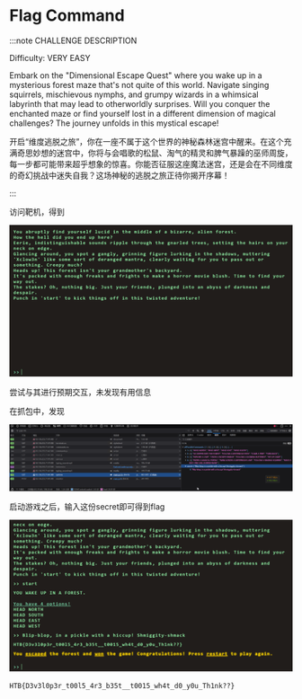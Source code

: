 # Flag Command

:::note CHALLENGE DESCRIPTION

Difficulty: VERY EASY

Embark on the "Dimensional Escape Quest" where you wake up in a mysterious forest maze that's not quite of this world. Navigate singing squirrels, mischievous nymphs, and grumpy wizards in a whimsical labyrinth that may lead to otherworldly surprises. Will you conquer the enchanted maze or find yourself lost in a different dimension of magical challenges? The journey unfolds in this mystical escape!

开启“维度逃脱之旅”，你在一座不属于这个世界的神秘森林迷宫中醒来。在这个充满奇思妙想的迷宫中，你将与会唱歌的松鼠、淘气的精灵和脾气暴躁的巫师周旋，每一步都可能带来超乎想象的惊喜。你能否征服这座魔法迷宫，还是会在不同维度的奇幻挑战中迷失自我？这场神秘的逃脱之旅正待你揭开序幕！

:::

访问靶机，得到

![img](img/image_20250406-230635.png)

尝试与其进行预期交互，未发现有用信息

在抓包中，发现

![img](img/image_20250413-231318.png)

启动游戏之后，输入这份secret即可得到flag

![img](img/image_20250413-231346.png)

```flag
HTB{D3v3l0p3r_t00l5_4r3_b35t__t0015_wh4t_d0_y0u_Th1nk??}
```

